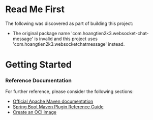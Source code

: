 # Read Me First
The following was discovered as part of building this project:

* The original package name 'com.hoangtien2k3.websocket-chat-message' is invalid and this project uses 'com.hoangtien2k3.websocketchatmessage' instead.

# Getting Started

### Reference Documentation
For further reference, please consider the following sections:

* [Official Apache Maven documentation](https://maven.apache.org/guides/index.html)
* [Spring Boot Maven Plugin Reference Guide](https://docs.spring.io/spring-boot/docs/3.1.9/maven-plugin/reference/html/)
* [Create an OCI image](https://docs.spring.io/spring-boot/docs/3.1.9/maven-plugin/reference/html/#build-image)

